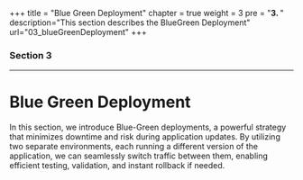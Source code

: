 +++
title = "Blue Green Deployment"
chapter = true
weight = 3
pre = "<b>3. </b>"
description="This section describes the BlueGreen Deployment"
url="03_blueGreenDeployment"
+++

### Section 3
-----
# Blue Green Deployment
In this section, we introduce Blue-Green deployments, a powerful strategy that minimizes downtime and risk during application updates. By utilizing two separate environments, each running a different version of the application, we can seamlessly switch traffic between them, enabling efficient testing, validation, and instant rollback if needed.